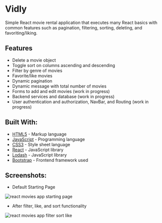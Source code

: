 # Vidly

Simple React movie rental application that executes many React basics with common features such as pagination, filtering, sorting, deleting, and favoriting/liking.

## Features

* Delete a movie object
* Toggle sort on columns ascending and descending
* Filter by genre of movies
* Favorite/like movies
* Dynamic pagination
* Dynamic message with total number of movies
* Forms to add and edit movies (work in progress)
* Backend services and database (work in progress)
* User authentication and authorization, NavBar, and Routing (work in progress)


## Built With:

* [HTML5](https://www.w3.org/TR/html5/) - Markup language
* [JavaScript](https://www.javascript.com/) - Programming language
* [CSS3](https://www.w3.org/TR/css-2018/) - Style sheet language
* [React](https://reactjs.org/) - JavaScript library
* [Lodash](https://lodash.com/) - JavaScript library
* [Bootstrap](https://getbootstrap.com/) - Frontend framework used 


## Screenshots:

* Default Starting Page

![react movies app starting page](https://user-images.githubusercontent.com/40550878/50578261-2d99ae00-0dec-11e9-9300-f7fe1d5a9be2.PNG)

* After filter, like, and sort functionality

![react movies app filter sort like](https://user-images.githubusercontent.com/40550878/50578262-2d99ae00-0dec-11e9-86fc-f438339b7f31.PNG)
